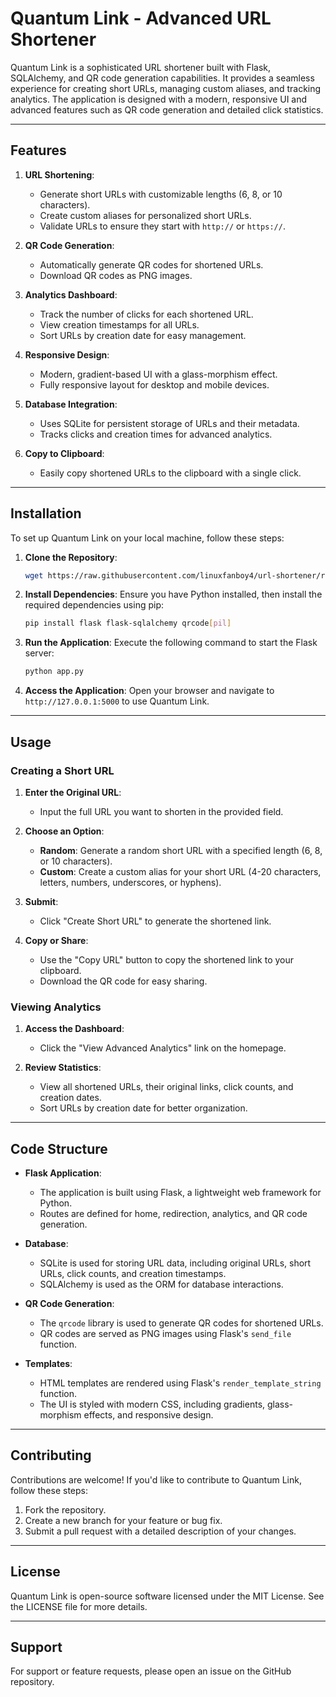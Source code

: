 # Quantum Link - Advanced URL Shortener

Quantum Link is a sophisticated URL shortener built with Flask, SQLAlchemy, and QR code generation capabilities. It provides a seamless experience for creating short URLs, managing custom aliases, and tracking analytics. The application is designed with a modern, responsive UI and advanced features such as QR code generation and detailed click statistics.

---

## Features

1. **URL Shortening**:
   - Generate short URLs with customizable lengths (6, 8, or 10 characters).
   - Create custom aliases for personalized short URLs.
   - Validate URLs to ensure they start with `http://` or `https://`.

2. **QR Code Generation**:
   - Automatically generate QR codes for shortened URLs.
   - Download QR codes as PNG images.

3. **Analytics Dashboard**:
   - Track the number of clicks for each shortened URL.
   - View creation timestamps for all URLs.
   - Sort URLs by creation date for easy management.

4. **Responsive Design**:
   - Modern, gradient-based UI with a glass-morphism effect.
   - Fully responsive layout for desktop and mobile devices.

5. **Database Integration**:
   - Uses SQLite for persistent storage of URLs and their metadata.
   - Tracks clicks and creation times for advanced analytics.

6. **Copy to Clipboard**:
   - Easily copy shortened URLs to the clipboard with a single click.

---

## Installation

To set up Quantum Link on your local machine, follow these steps:

1. **Clone the Repository**:
   ```bash
   wget https://raw.githubusercontent.com/linuxfanboy4/url-shortener/refs/heads/main/app.py
   ```

2. **Install Dependencies**:
   Ensure you have Python installed, then install the required dependencies using pip:
   ```bash
   pip install flask flask-sqlalchemy qrcode[pil]
   ```

3. **Run the Application**:
   Execute the following command to start the Flask server:
   ```bash
   python app.py
   ```

4. **Access the Application**:
   Open your browser and navigate to `http://127.0.0.1:5000` to use Quantum Link.

---

## Usage

### Creating a Short URL

1. **Enter the Original URL**:
   - Input the full URL you want to shorten in the provided field.

2. **Choose an Option**:
   - **Random**: Generate a random short URL with a specified length (6, 8, or 10 characters).
   - **Custom**: Create a custom alias for your short URL (4-20 characters, letters, numbers, underscores, or hyphens).

3. **Submit**:
   - Click "Create Short URL" to generate the shortened link.

4. **Copy or Share**:
   - Use the "Copy URL" button to copy the shortened link to your clipboard.
   - Download the QR code for easy sharing.

### Viewing Analytics

1. **Access the Dashboard**:
   - Click the "View Advanced Analytics" link on the homepage.

2. **Review Statistics**:
   - View all shortened URLs, their original links, click counts, and creation dates.
   - Sort URLs by creation date for better organization.

---

## Code Structure

- **Flask Application**:
  - The application is built using Flask, a lightweight web framework for Python.
  - Routes are defined for home, redirection, analytics, and QR code generation.

- **Database**:
  - SQLite is used for storing URL data, including original URLs, short URLs, click counts, and creation timestamps.
  - SQLAlchemy is used as the ORM for database interactions.

- **QR Code Generation**:
  - The `qrcode` library is used to generate QR codes for shortened URLs.
  - QR codes are served as PNG images using Flask's `send_file` function.

- **Templates**:
  - HTML templates are rendered using Flask's `render_template_string` function.
  - The UI is styled with modern CSS, including gradients, glass-morphism effects, and responsive design.

---

## Contributing

Contributions are welcome! If you'd like to contribute to Quantum Link, follow these steps:

1. Fork the repository.
2. Create a new branch for your feature or bug fix.
3. Submit a pull request with a detailed description of your changes.

---

## License

Quantum Link is open-source software licensed under the MIT License. See the LICENSE file for more details.

---

## Support

For support or feature requests, please open an issue on the GitHub repository.
